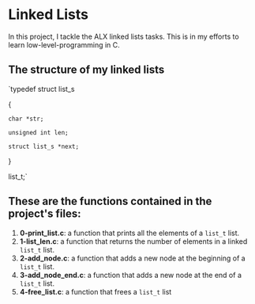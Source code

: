 # Linked Lists

In this project, I tackle the ALX linked lists tasks. This is in my efforts to learn low-level-programming in C.

## The structure of my linked lists

`typedef struct list_s

{

    char *str;

    unsigned int len;

    struct list_s *next;

}

list_t;`

## These are the functions contained in the project's files:

1. **0-print_list.c**: a function that prints all the elements of a `list_t` list.
2. **1-list_len.c**: a function that returns the number of elements in a linked `list_t` list.
3. **2-add_node.c**: a function that adds a new node at the beginning of a `list_t` list.
4. **3-add_node_end.c**: a function that adds a new node at the end of a `list_t` list.
5. **4-free_list.c**: a function that frees a `list_t` list
